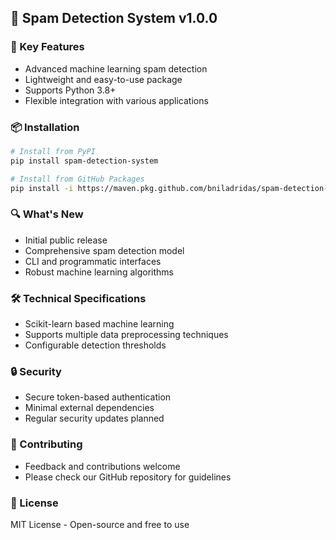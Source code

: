 ## 🚀 Spam Detection System v1.0.0

### 🌟 Key Features
- Advanced machine learning spam detection
- Lightweight and easy-to-use package
- Supports Python 3.8+
- Flexible integration with various applications

### 📦 Installation
```bash
# Install from PyPI
pip install spam-detection-system

# Install from GitHub Packages
pip install -i https://maven.pkg.github.com/bniladridas/spam-detection-system spam-detection-system
```

### 🔍 What's New
- Initial public release
- Comprehensive spam detection model
- CLI and programmatic interfaces
- Robust machine learning algorithms

### 🛠 Technical Specifications
- Scikit-learn based machine learning
- Supports multiple data preprocessing techniques
- Configurable detection thresholds

### 🔒 Security
- Secure token-based authentication
- Minimal external dependencies
- Regular security updates planned

### 🤝 Contributing
- Feedback and contributions welcome
- Please check our GitHub repository for guidelines

### 📝 License
MIT License - Open-source and free to use
